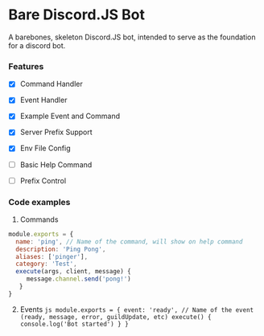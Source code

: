 # Bare Discord.JS Bot
A barebones, skeleton Discord.JS bot, intended to serve as the foundation for a discord bot.

### Features
- [x] Command Handler
- [x] Event Handler
- [x] Example Event and Command
- [x] Server Prefix Support
- [x] Env File Config
- [ ] Basic Help Command
- [ ] Prefix Control     


### Code examples

1. Commands
  ```js
  module.exports = {
    name: 'ping', // Name of the command, will show on help command
    description: 'Ping Pong',
    aliases: ['pinger'],
    category: 'Test',
    execute(args, client, message) {
       message.channel.send('pong!')
     }
  }
  ```
  2. Events 
    ```js
    module.exports = {
        event: 'ready', // Name of the event (ready, message, error, guildUpdate, etc)
        execute() {
            console.log('Bot started')
        }
    }
    ```
